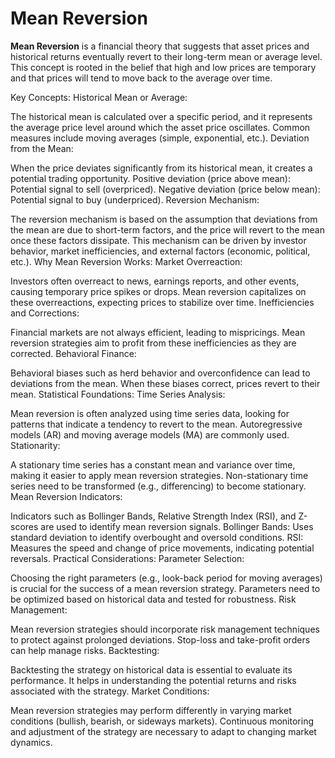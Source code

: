 # Mean Reversion

**Mean Reversion** is a financial theory that suggests that asset prices and historical returns eventually revert to their long-term mean or average level. This concept is rooted in the belief that high and low prices are temporary and that prices will tend to move back to the average over time.

Key Concepts:
Historical Mean or Average:

The historical mean is calculated over a specific period, and it represents the average price level around which the asset price oscillates.
Common measures include moving averages (simple, exponential, etc.).
Deviation from the Mean:

When the price deviates significantly from its historical mean, it creates a potential trading opportunity.
Positive deviation (price above mean): Potential signal to sell (overpriced).
Negative deviation (price below mean): Potential signal to buy (underpriced).
Reversion Mechanism:

The reversion mechanism is based on the assumption that deviations from the mean are due to short-term factors, and the price will revert to the mean once these factors dissipate.
This mechanism can be driven by investor behavior, market inefficiencies, and external factors (economic, political, etc.).
Why Mean Reversion Works:
Market Overreaction:

Investors often overreact to news, earnings reports, and other events, causing temporary price spikes or drops.
Mean reversion capitalizes on these overreactions, expecting prices to stabilize over time.
Inefficiencies and Corrections:

Financial markets are not always efficient, leading to mispricings.
Mean reversion strategies aim to profit from these inefficiencies as they are corrected.
Behavioral Finance:

Behavioral biases such as herd behavior and overconfidence can lead to deviations from the mean.
When these biases correct, prices revert to their mean.
Statistical Foundations:
Time Series Analysis:

Mean reversion is often analyzed using time series data, looking for patterns that indicate a tendency to revert to the mean.
Autoregressive models (AR) and moving average models (MA) are commonly used.
Stationarity:

A stationary time series has a constant mean and variance over time, making it easier to apply mean reversion strategies.
Non-stationary time series need to be transformed (e.g., differencing) to become stationary.
Mean Reversion Indicators:

Indicators such as Bollinger Bands, Relative Strength Index (RSI), and Z-scores are used to identify mean reversion signals.
Bollinger Bands: Uses standard deviation to identify overbought and oversold conditions.
RSI: Measures the speed and change of price movements, indicating potential reversals.
Practical Considerations:
Parameter Selection:

Choosing the right parameters (e.g., look-back period for moving averages) is crucial for the success of a mean reversion strategy.
Parameters need to be optimized based on historical data and tested for robustness.
Risk Management:

Mean reversion strategies should incorporate risk management techniques to protect against prolonged deviations.
Stop-loss and take-profit orders can help manage risks.
Backtesting:

Backtesting the strategy on historical data is essential to evaluate its performance.
It helps in understanding the potential returns and risks associated with the strategy.
Market Conditions:

Mean reversion strategies may perform differently in varying market conditions (bullish, bearish, or sideways markets).
Continuous monitoring and adjustment of the strategy are necessary to adapt to changing market dynamics.